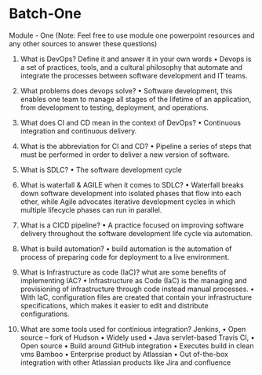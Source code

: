 # Batch-One
Module - One
(Note: Feel free to use module one powerpoint resources and any other sources to answer these questions)
1.	What is DevOps? Define it and answer it in your own words 
•	Devops is a set of practices, tools, and a cultural philosophy that automate and integrate the processes between software development and IT teams.
2.	What problems does devops solve?
•	Software development, this enables one team to manage all stages of the lifetime of an application, from development to testing, deployment, and operations.
3.	What does CI and CD mean in the context of DevOps?
•	Continuous integration and continuous delivery.
4.	What is the abbreviation for CI and CD?
•	Pipeline a series of steps that must be performed in order to deliver a new version of software.
5.	What is SDLC?
•	The software development cycle 
6.	What is waterfall & AGILE when it comes to SDLC?
•	Waterfall breaks down software development into isolated phases that flow into each other, while Agile advocates iterative development cycles in which multiple lifecycle phases can run in parallel.

7.	What is a CICD pipeline?
•	A practice focused on improving software delivery throughout the software development life cycle via automation. 
8.	What is build automation?
•	build automation is the automation of process of preparing code for deployment to a live environment.
9.	What is Infrastructure as code (IaC)? what are some benefits of implementing IAC?
•	Infrastructure as Code (IaC) is the managing and provisioning of infrastructure through code instead manual processes.
•	With IaC, configuration files are created that contain your infrastructure             specifications, which makes it easier to edit and distribute configurations. 
10.	What are some tools used for continious integration?
Jenkins, 
•	Open source – fork of Hudson
•	Widely used
•	Java servlet-based
Travis CI,
•	Open source
•	Build around GitHub integration
•	Executes build in clean vms
          Bamboo
•	Enterprise product by Atlassian
•	Out of-the-box integration with other Atlassian products like Jira and confluence

